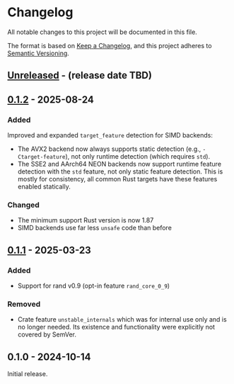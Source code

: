 # Changelog

All notable changes to this project will be documented in this file.

The format is based on [Keep a Changelog](https://keepachangelog.com/en/1.1.0/),
and this project adheres to [Semantic Versioning](https://semver.org/spec/v2.0.0.html).

## [Unreleased] - (release date TBD)

## [0.1.2] - 2025-08-24

### Added

Improved and expanded `target_feature` detection for SIMD backends:
* The AVX2 backend now always supports static detection (e.g.,
  `-Ctarget-feature`), not only runtime detection (which requires `std`).
* The SSE2 and AArch64 NEON backends now support runtime feature detection with
  the `std` feature, not only static feature detection. This is mostly for
  consistency, all common Rust targets have these features enabled statically.

### Changed

* The minimum support Rust version is now 1.87
* SIMD backends use far less `unsafe` code than before

## [0.1.1] - 2025-03-23

### Added

* Support for rand v0.9 (opt-in feature `rand_core_0_9`)

### Removed

* Crate feature `unstable_internals` which was for internal use only and is no
  longer needed. Its existence and functionality were explicitly not covered by
  SemVer.

## 0.1.0 - 2024-10-14

Initial release.

[Unreleased]: https://github.com/hanna-kruppe/chacha8rand/compare/v0.1.2...HEAD
[0.1.2]: https://github.com/hanna-kruppe/chacha8rand/compare/v0.1.1...v0.1.2
[0.1.1]: https://github.com/hanna-kruppe/chacha8rand/compare/v0.1.0...v0.1.1
